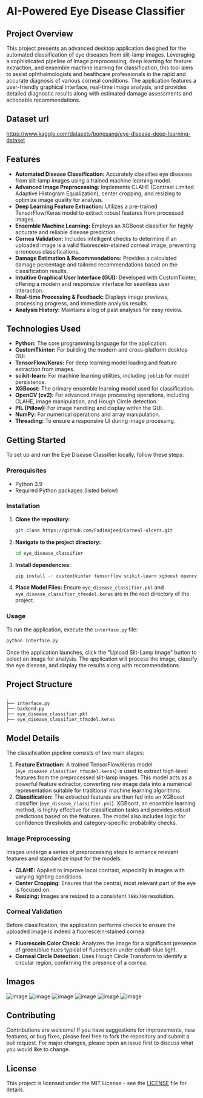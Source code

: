 # AI-Powered Eye Disease Classifier

## Project Overview

This project presents an advanced desktop application designed for the automated classification of eye diseases from slit-lamp images. Leveraging a sophisticated pipeline of image preprocessing, deep learning for feature extraction, and ensemble machine learning for classification, this tool aims to assist ophthalmologists and healthcare professionals in the rapid and accurate diagnosis of various corneal conditions. The application features a user-friendly graphical interface, real-time image analysis, and provides detailed diagnostic results along with estimated damage assessments and actionable recommendations.
## Dataset url 
https://www.kaggle.com/datasets/bongsang/eye-disease-deep-learning-dataset
## Features

*   **Automated Disease Classification:** Accurately classifies eye diseases from slit-lamp images using a trained machine learning model.
*   **Advanced Image Preprocessing:** Implements CLAHE (Contrast Limited Adaptive Histogram Equalization), center cropping, and resizing to optimize image quality for analysis.
*   **Deep Learning Feature Extraction:** Utilizes a pre-trained TensorFlow/Keras model to extract robust features from processed images.
*   **Ensemble Machine Learning:** Employs an XGBoost classifier for highly accurate and reliable disease prediction.
*   **Cornea Validation:** Includes intelligent checks to determine if an uploaded image is a valid fluorescein-stained corneal image, preventing erroneous classifications.
*   **Damage Estimation & Recommendations:** Provides a calculated damage percentage and tailored recommendations based on the classification results.
*   **Intuitive Graphical User Interface (GUI):** Developed with CustomTkinter, offering a modern and responsive interface for seamless user interaction.
*   **Real-time Processing & Feedback:** Displays image previews, processing progress, and immediate analysis results.
*   **Analysis History:** Maintains a log of past analyses for easy review.

## Technologies Used

*   **Python:** The core programming language for the application.
*   **CustomTkinter:** For building the modern and cross-platform desktop GUI.
*   **TensorFlow/Keras:** For deep learning model loading and feature extraction from images.
*   **scikit-learn:** For machine learning utilities, including `joblib` for model persistence.
*   **XGBoost:** The primary ensemble learning model used for classification.
*   **OpenCV (cv2):** For advanced image processing operations, including CLAHE, image manipulation, and Hough Circle detection.
*   **PIL (Pillow):** For image handling and display within the GUI.
*   **NumPy:** For numerical operations and array manipulation.
*   **Threading:** To ensure a responsive UI during image processing.

## Getting Started

To set up and run the Eye Disease Classifier locally, follow these steps:

### Prerequisites

*   Python 3.9
*   Required Python packages (listed below)

### Installation

1.  **Clone the repository:**
    ```bash
    git clone https://github.com/Fadimajeed/Corneal-ulcers.git
    ```
2.  **Navigate to the project directory:**
    ```bash
    cd eye_disease_classifier
    ```
3.  **Install dependencies:**
    ```bash
    pip install -r customtkinter tensorflow scikit-learn xgboost opencv-python Pillow numpy
    ```

4.  **Place Model Files:**
    Ensure `eye_disease_classifier.pkl` and `eye_disease_classifier_tfmodel.keras` are in the root directory of the project.

### Usage

To run the application, execute the `interface.py` file:

```bash
python interface.py
```

Once the application launches, click the "Upload Slit-Lamp Image" button to select an image for analysis. The application will process the image, classify the eye disease, and display the results along with recommendations.

## Project Structure

```
.
├── interface.py          
├── backend.py             
├── eye_disease_classifier.pkl  
├── eye_disease_classifier_tfmodel.keras 
```

## Model Details

The classification pipeline consists of two main stages:

1.  **Feature Extraction:** A trained TensorFlow/Keras model (`eye_disease_classifier_tfmodel.keras`) is used to extract high-level features from the preprocessed slit-lamp images. This model acts as a powerful feature extractor, converting raw image data into a numerical representation suitable for traditional machine learning algorithms.
2.  **Classification:** The extracted features are then fed into an XGBoost classifier (`eye_disease_classifier.pkl`). XGBoost, an ensemble learning method, is highly effective for classification tasks and provides robust predictions based on the features. The model also includes logic for confidence thresholds and category-specific probability checks.

### Image Preprocessing

Images undergo a series of preprocessing steps to enhance relevant features and standardize input for the models:

*   **CLAHE:** Applied to improve local contrast, especially in images with varying lighting conditions.
*   **Center Cropping:** Ensures that the central, most relevant part of the eye is focused on.
*   **Resizing:** Images are resized to a consistent `768x768` resolution.

### Corneal Validation

Before classification, the application performs checks to ensure the uploaded image is indeed a fluorescein-stained cornea:

*   **Fluorescein Color Check:** Analyzes the image for a significant presence of green/blue hues typical of fluorescein under cobalt-blue light.
*   **Corneal Circle Detection:** Uses Hough Circle Transform to identify a circular region, confirming the presence of a cornea.
## Images
![image](https://github.com/Fadimajeed/Corneal-ulcers/blob/master/py-images/Results.jpg?raw=true)
![image](https://github.com/Fadimajeed/Corneal-ulcers/blob/master/py-images/Screenshot%202025-05-12%20140042.png?raw=true)
![image](https://github.com/Fadimajeed/Corneal-ulcers/blob/master/py-images/Screenshot%202025-05-12%20140208.png?raw=true)
![image](https://github.com/Fadimajeed/Corneal-ulcers/blob/master/py-images/Screenshot%202025-05-12%20140232.png?raw=true)
![image](https://github.com/Fadimajeed/Corneal-ulcers/blob/master/py-images/Screenshot%202025-05-12%20140401.png?raw=true)
![image](https://github.com/Fadimajeed/Corneal-ulcers/blob/master/py-images/Screenshot%202025-05-12%20142604.png?raw=true)

## Contributing

Contributions are welcome! If you have suggestions for improvements, new features, or bug fixes, please feel free to fork the repository and submit a pull request. For major changes, please open an issue first to discuss what you would like to change.

## License

This project is licensed under the MIT License - see the [LICENSE](LICENSE) file for details.


